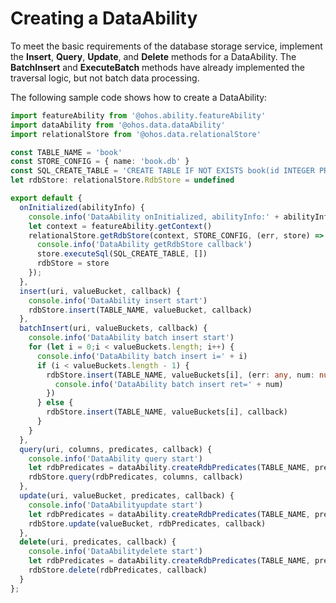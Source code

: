 # Creating a DataAbility


To meet the basic requirements of the database storage service, implement the **Insert**, **Query**, **Update**, and **Delete** methods for a DataAbility. The **BatchInsert** and **ExecuteBatch** methods have already implemented the traversal logic, but not batch data processing.


The following sample code shows how to create a DataAbility:

```ts
import featureAbility from '@ohos.ability.featureAbility'
import dataAbility from '@ohos.data.dataAbility'
import relationalStore from '@ohos.data.relationalStore'

const TABLE_NAME = 'book'
const STORE_CONFIG = { name: 'book.db' }
const SQL_CREATE_TABLE = 'CREATE TABLE IF NOT EXISTS book(id INTEGER PRIMARY KEY AUTOINCREMENT, name TEXT NOT NULL, introduction TEXT NOT NULL)'
let rdbStore: relationalStore.RdbStore = undefined

export default {
  onInitialized(abilityInfo) {
    console.info('DataAbility onInitialized, abilityInfo:' + abilityInfo.bundleName)
    let context = featureAbility.getContext()
    relationalStore.getRdbStore(context, STORE_CONFIG, (err, store) => {
      console.info('DataAbility getRdbStore callback')
      store.executeSql(SQL_CREATE_TABLE, [])
      rdbStore = store
    });
  },
  insert(uri, valueBucket, callback) {
    console.info('DataAbility insert start')
    rdbStore.insert(TABLE_NAME, valueBucket, callback)
  },
  batchInsert(uri, valueBuckets, callback) {
    console.info('DataAbility batch insert start')
    for (let i = 0;i < valueBuckets.length; i++) {
      console.info('DataAbility batch insert i=' + i)
      if (i < valueBuckets.length - 1) {
        rdbStore.insert(TABLE_NAME, valueBuckets[i], (err: any, num: number) => {
          console.info('DataAbility batch insert ret=' + num)
        })
      } else {
        rdbStore.insert(TABLE_NAME, valueBuckets[i], callback)
      }
    }
  },
  query(uri, columns, predicates, callback) {
    console.info('DataAbility query start')
    let rdbPredicates = dataAbility.createRdbPredicates(TABLE_NAME, predicates)
    rdbStore.query(rdbPredicates, columns, callback)
  },
  update(uri, valueBucket, predicates, callback) {
    console.info('DataAbilityupdate start')
    let rdbPredicates = dataAbility.createRdbPredicates(TABLE_NAME, predicates)
    rdbStore.update(valueBucket, rdbPredicates, callback)
  },
  delete(uri, predicates, callback) {
    console.info('DataAbilitydelete start')
    let rdbPredicates = dataAbility.createRdbPredicates(TABLE_NAME, predicates)
    rdbStore.delete(rdbPredicates, callback)
  }
};
```
